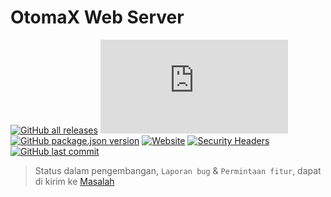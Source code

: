 # OtomaX Web Server

[![GitHub all releases](https://img.shields.io/github/downloads/ndiing/otomax/total)]()
[![GitHub file size in bytes](https://img.shields.io/github/size/ndiing/otomax/dist/bundle.js)]()
[![GitHub package.json version](https://img.shields.io/github/package-json/v/ndiing/otomax)]()
[![Website](https://img.shields.io/website?down_color=lightgrey&down_message=offline&up_color=blue&up_message=online&url=http%3A%2F%2Fndiing.ddns.net)]()
[![Security Headers](https://img.shields.io/security-headers?url=https%3A%2F%2Fndiing.ddns.net)]()
[![GitHub last commit](https://img.shields.io/github/last-commit/ndiing/otomax)]()

> Status dalam pengembangan, `Laporan bug` & `Permintaan fitur`, dapat di kirim ke [Masalah](https://github.com/ndiing/OtomaX/issues/new/choose)